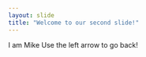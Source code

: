 ```yaml
---
layout: slide
title: "Welcome to our second slide!"
---
```

I am Mike
Use the left arrow to go back!
